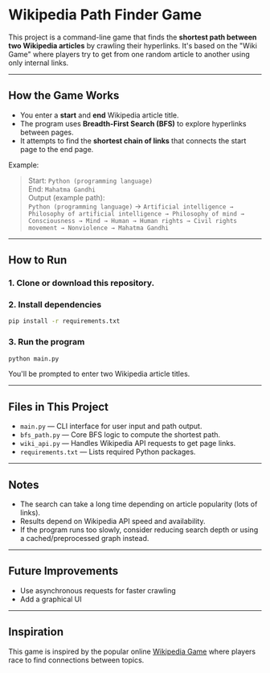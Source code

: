 # Wikipedia Path Finder Game

This project is a command-line game that finds the **shortest path between two Wikipedia articles** by crawling their hyperlinks. It's based on the "Wiki Game" where players try to get from one random article to another using only internal links.

---

## How the Game Works

- You enter a **start** and **end** Wikipedia article title.
- The program uses **Breadth-First Search (BFS)** to explore hyperlinks between pages.
- It attempts to find the **shortest chain of links** that connects the start page to the end page.

Example:

> Start: `Python (programming language)`  
> End: `Mahatma Gandhi`  
> Output (example path):  
> `Python (programming language)` → `Artificial intelligence → Philosophy of artificial intelligence → Philosophy of mind → Consciousness → Mind → Human → Human rights → Civil rights movement → Nonviolence → Mahatma Gandhi`

---

## How to Run

### 1. Clone or download this repository.

### 2. Install dependencies

```bash
pip install -r requirements.txt
```

### 3. Run the program

```bash
python main.py
```

You'll be prompted to enter two Wikipedia article titles.

---

## Files in This Project

- `main.py` — CLI interface for user input and path output.
- `bfs_path.py` — Core BFS logic to compute the shortest path.
- `wiki_api.py` — Handles Wikipedia API requests to get page links.
- `requirements.txt` — Lists required Python packages.

---

## Notes

- The search can take a long time depending on article popularity (lots of links).
- Results depend on Wikipedia API speed and availability.
- If the program runs too slowly, consider reducing search depth or using a cached/preprocessed graph instead.

---

## Future Improvements

- Use asynchronous requests for faster crawling
- Add a graphical UI

---

## Inspiration

This game is inspired by the popular online [Wikipedia Game](https://en.wikipedia.org/wiki/Wikipedia:Wiki_Game) where players race to find connections between topics.
